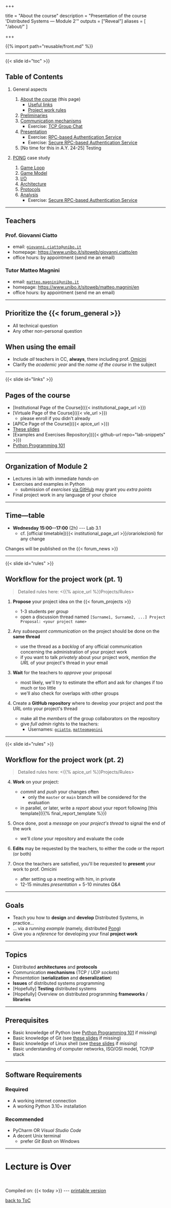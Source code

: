 
+++

title = "About the course"
description = "Presentation of the course 'Distributed Systems — Module 2'"
outputs = ["Reveal"]
aliases = [
    "/about/"
]

+++

{{% import path="reusable/front.md" %}}

---

{{< slide id="toc" >}}

## Table of Contents

1. General aspects
    1. [About the course](./) (this page)
        - [Useful links](./#/links)
        - [Project work rules](./#/rules)
    1. [Preliminaries](./preliminaries/)
    1. [Communication mechanisms](./communication/)
        - Exercise: [TCP Group Chat](./communication/#/exercise-tcp-group-chat)
    1. [Presentation](./presentation/)
        - Exercise: [RPC-based Authentication Service](./presentation/#/exercise-rpc-auth-service)
        - Exercise: [Secure RPC-based Authentication Service](./presentation/#/exercise-rpc-auth-service-secure)
    1. \[No time for this in A.Y. 24-25\] Testing <!-- [Testing](./testing/) -->

    <!-- [Miscellanea](./misc/) -->

1. [PONG](./pong/) case study
    1. [Game Loop](./pong/#/game-loop)
    1. [Game Model](./pong/#/model)
    1. [I/O](./pong/#/io)
    1. [Architecture](./pong/#/architecture)
    1. [Protocols](./pong/#/protocols)
    1. [Analysis](./pong/#/analysis)
        + Exercise: [Secure RPC-based Authentication Service](./pong/#/exercise-available-dpongpy)

---

## Teachers

### Prof. Giovanni Ciatto
* email: [`giovanni.ciatto@unibo.it`](mailto:giovanni.ciatto@unibo.it)
* homepage: <https://www.unibo.it/sitoweb/giovanni.ciatto/en>
* office hours: by appointment (send me an email)

### Tutor Matteo Magnini
* email: [`matteo.magnini@unibo.it`](mailto:matteo.magnini@unibo.it)
* homepage: <https://www.unibo.it/sitoweb/matteo.magnini/en>
* office hours: by appointment (send me an email)

---

## Prioritize the {{< forum_general >}}

* All technical question
* Any other non-personal question

<p>

## When using the email
* Include *all* teachers in CC, **always**, there including prof. [Omicini](mailto:andrea.omicini@unibo.it)
* Clarify the _academic year_ and the _name of the course_ in the subject

---

{{< slide id="links" >}}

## Pages of the course

- [Institutional Page of the Course]({{< institutional_page_url >}})
- [Virtuale Page of the Course]({{< vle_url >}})
    + please enroll if you didn't already
- [APICe Page of the Course]({{< apice_url >}})
- [These slides](./)
- [Examples and Exercises Repository]({{< github-url repo="lab-snippets" >}})
- [Python Programming 101](https://matteomagnini.github.io/distributed-systems-python-101/#/)

---

## Organization of Module 2

- Lectures in lab with immediate _hands-on_
- Exercises and examples in Python
    * submission of _exercises_ [via GitHub](https://github.com/) may grant you _extra points_
- Final project work in any language of your choice

---

## Time—table

* **Wednesday 15:00--17:00** (2h) --- Lab 3.1
    - cf. [official timetable]({{< institutional_page_url >}}/orariolezioni) for any change

Changes will be published on the {{< forum_news >}}

---

{{< slide id="rules" >}}

## Workflow for the project work (pt. 1)

> Detailed rules here: <{{% apice_url %}}Projects/Rules>

1. **Propose** your project idea on the {{< forum_projects >}}
    + 1-3 students per _group_
    + open a discussion thread named `[Surname1, Surname2, ...] Project Proposal: <your project name>`

2. Any _subsequent communication_ on the project should be done on the __same thread__
    + use the thread as a _backlog_ of any official communication concerning the administration of your project work
    + if you want to talk _privately_ about your project work, _mention the URL_ of your project's thread in your email

2. __Wait__ for the teachers to _approve_ your proposal
    + most likely, we'll try to estimate the effort and ask for changes if too much or too little
    + we'll also check for overlaps with other groups

3. Create a __GitHub repository__ where to develop your project and post the URL onto your project's thread
    + make all the _members_ of the group collaborators on the repository
    + give _full admin_ rights to the teachers:
        - Usernames: [`gciatto`](https://github.com/gciatto), [`matteomagnini`](https://github.com/MatteoMagnini)

---

{{< slide id="rules" >}}

## Workflow for the project work (pt. 2)

> Detailed rules here: <{{% apice_url %}}Projects/Rules>

4. __Work__ on your project:
    + _commit_ and _push_ your changes often
        - only the `master` or `main` branch will be considered for the evaluation
    + in parallel, or later, write a _report_ about your report following [this template]({{% final_report_template %}})

5. Once done, post a _message_ on your _project's thread_ to signal the end of the work
    + we'll _clone_ your repository and evaluate the code

6. __Edits__ may be requested by the teachers, to either the code or the report (or both)

7. Once the teachers are satisfied, you'll be requested to __present__ your work to prof. Omicini
    + after setting up a meeting with him, in private
    + 12-15 minutes _presentation_ + 5-10 minutes _Q&A_

---

## Goals

- Teach you how to __design__ and __develop__ Distributed Systems, in practice...
- ... via a _running example_ (namely, distributed [Pong](https://en.wikipedia.org/wiki/Pong))
- Give you a _reference_ for developing your final __project work__

---

## Topics

- Distributed __architectures__ and __protocols__
- Communication __mechanisms__ (TCP / UDP _sockets_)
- _Presentation_ (__serialization__ and __deseralization__)
- __Issues__ of distributed systems programming
- \[Hopefully\] __Testing__ distributed systems
- \[Hopefully\] Overview on distributed programming __frameworks__ / __libraries__

---

## Prerequisites

- Basic knowledge of Python (see [Python Programming 101](https://matteomagnini.github.io/distributed-systems-python-101/#/) if missing)
- Basic knowledge of Git (see [these slides](https://unibo-dtm-se.github.io/course-slides/dvcs-basics/#/) if missing)
- Basic knowledge of Linux shell (see [these slides](https://unibo-dtm-se.github.io/course-slides/preliminaries/#/) if missing)
- Basic understanding of computer networks, ISO/OSI model, TCP/IP stack

---

## Software Requirements

### Required

* A working internet connection
* A working Python 3.10+ installation

### Recommended

* PyCharm OR _Visual Studio Code_
* A decent Unix terminal
    * prefer _Git Bash_ on Windows

---

# Lecture is Over

<br>

Compiled on: {{< today >}} --- [<i class="fa fa-print" aria-hidden="true"></i> printable version](?print-pdf&pdfSeparateFragments=false)

[<i class="fa fa-undo" aria-hidden="true"></i> back to ToC](./#/toc)

